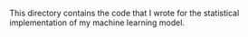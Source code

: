 This directory contains the code that I wrote for the statistical implementation of my machine learning model.

